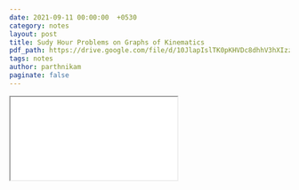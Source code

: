 ```yaml
---
date: 2021-09-11 00:00:00  +0530
category: notes
layout: post
title: Sudy Hour Problems on Graphs of Kinematics
pdf_path: https://drive.google.com/file/d/10JlapIslTK0pKHVDc8dhhV3hXIzzdo-z/preview?usp=sharing
tags: notes
author: parthnikam
paginate: false
---
```


<iframe class="embed-pdf" src="{{ page.pdf_path }}#toolbar=0" seamless="seamless" scrolling="no" style="overflow:hidden"></iframe>
